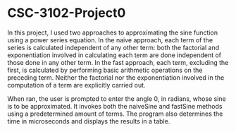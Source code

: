 # CSC-3102-Project0
In this project, I used two approaches to approximating the sine function using a power series equation. In the naive approach, each term of the series is calculated independent of any other term: both the factorial and exponentiation involved in calculating each term are done independent of those done in any other term. In the fast approach, each term, excluding the first, is calculated by performing basic arithmetic operations on the preceding term. Neither the factorial nor the exponentiation involved in the computation of a term are explicitly carried out. 

When ran, the user is prompted to enter the angle 0, in radians, whose sine is to be approximated. It invokes both the naiveSine and fastSine methods using a predetermined amount of terms. The program also determines the time in microseconds and displays the results in a table.
